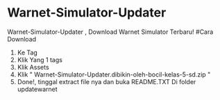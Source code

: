 # Warnet-Simulator-Updater
Warnet-Simulator-Updater , Download Warnet Simulator Terbaru!
 #Cara Download 
 1. Ke Tag
 2. Klik Yang 1 tags
 3. Klik Assets
 4. Klik " Warnet-Simulator-Updater.dibikin-oleh-bocil-kelas-5-sd.zip "
 5. Done!, tinggal extract file nya dan buka README.TXT Di folder updatewarnet 
